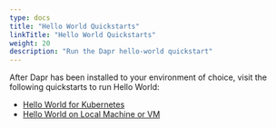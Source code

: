 ```yaml
---
type: docs
title: "Hello World Quickstarts"
linkTitle: "Hello World Quickstarts"
weight: 20
description: "Run the Dapr hello-world quickstart"
---
```

After Dapr has been installed to your environment of choice, visit the following quickstarts to run Hello World:

* [Hello World for Kubernetes](https://github.com/dapr/quickstarts/tree/master/hello-kubernetes)
* [Hello World on Local Machine or VM](https://github.com/dapr/quickstarts/tree/master/hello-world)
